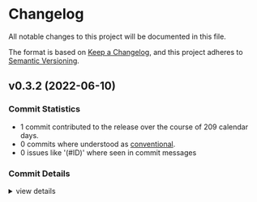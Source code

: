# Changelog

All notable changes to this project will be documented in this file.

The format is based on [Keep a Changelog](https://keepachangelog.com/en/1.0.0/),
and this project adheres to [Semantic Versioning](https://semver.org/spec/v2.0.0.html).

## v0.3.2 (2022-06-10)

### Commit Statistics

<csr-read-only-do-not-edit/>

 - 1 commit contributed to the release over the course of 209 calendar days.
 - 0 commits where understood as [conventional](https://www.conventionalcommits.org).
 - 0 issues like '(#ID)' where seen in commit messages

### Commit Details

<csr-read-only-do-not-edit/>

<details><summary>view details</summary>

 * **Uncategorized**
    - (web-api, web-api-derive) renamed "steam-web-api" to "tappet" ([`4e59ded`](https://github.comgit//saskenuba/SteamHelper-rs/commit/4e59ded6883fb7201ae8554d747b2ddb2c057dce))
</details>

